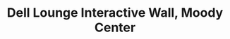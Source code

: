 ---
layout: portfolio-single-small-slider
category: projects
title: Dell Lounge Interactive Wall, Moody Center
thumbnail: /images/thumbnails/dell-wall.jpg
tags: [openFrameworks, Arduino]
description: Tracking Software for a large interactive wall
tech:
 - 
---